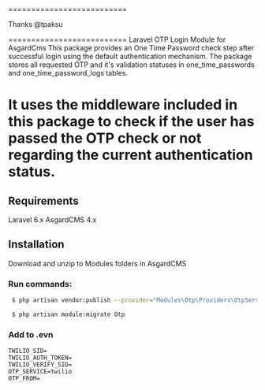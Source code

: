 ==========================

Thanks @tpaksu

==========================
Laravel OTP Login Module for AsgardCms
This package provides an One Time Password check step after successful login using the default authentication mechanism. The package stores all requested OTP and it's validation statuses in one_time_passwords and one_time_password_logs tables.

It uses the middleware included in this package to check if the user has passed the OTP check or not regarding the current authentication status.
==========================
## Requirements
Laravel 6.x
AsgardCMS 4.x

## Installation
Download and unzip to Modules folders in AsgardCMS

### Run commands:
```bash
 $ php artisan vendor:publish --provider="Modules\Otp\Providers\OtpServiceProvider"
```

```bash
 $ php artisan module:migrate Otp
```
### Add to .evn
```evn
TWILIO_SID=
TWILIO_AUTH_TOKEN=
TWILIO_VERIFY_SID=
OTP_SERVICE=twilio
OTP_FROM=
```
